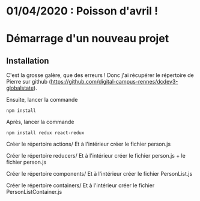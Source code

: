 # 01/04/2020 : Poisson d'avril !

# Démarrage d'un nouveau projet

## Installation

C'est la grosse galère, que des erreurs ! 
Donc j'ai récupérer le répertoire de Pierre sur github (https://github.com/digital-campus-rennes/dcdev3-globalstate).

Ensuite, lancer la commande
```shell script
npm install
```

Après, lancer la commande
```shell script
npm install redux react-redux
```

Créer le répertoire actions/
Et à l'intérieur créer le fichier person.js 

Créer le répertoire reducers/
Et à l'intérieur créer le fichier person.js + le fichier person.js

Créer le répertoire components/
Et à l'intérieur créer le fichier PersonList.js

Créer le répertoire containers/
Et à l'intérieur créer le fichier PersonListContainer.js


